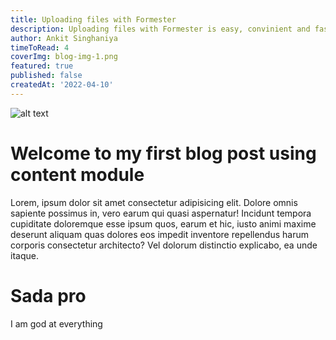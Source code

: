 ```yaml
---
title: Uploading files with Formester
description: Uploading files with Formester is easy, convinient and fast. You
author: Ankit Singhaniya
timeToRead: 4
coverImg: blog-img-1.png
featured: true
published: false
createdAt: '2022-04-10'
---
```


![alt text](https://nirman.netlify.app/assets/images/nirman.png)
# Welcome to my first blog post using content module

Lorem, ipsum dolor sit amet consectetur adipisicing elit. Dolore omnis sapiente possimus in, vero earum qui quasi aspernatur! Incidunt tempora cupiditate doloremque esse ipsum quos, earum et hic, iusto animi maxime deserunt aliquam quas dolores eos impedit inventore repellendus harum corporis consectetur architecto? Vel dolorum distinctio explicabo, ea unde itaque.

# Sada pro

I am god at everything      
